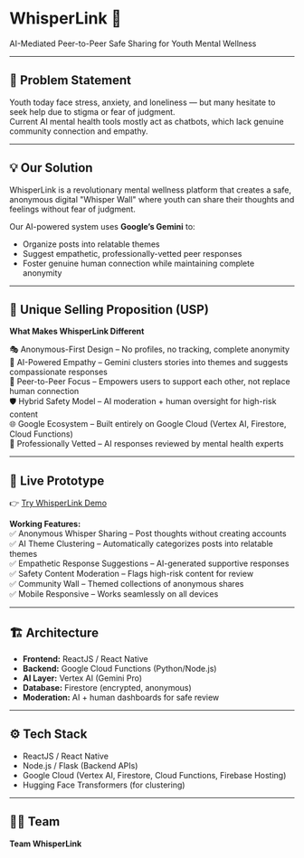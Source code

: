 # WhisperLink 🌌  
AI-Mediated Peer-to-Peer Safe Sharing for Youth Mental Wellness  

---

## 📖 Problem Statement
Youth today face stress, anxiety, and loneliness — but many hesitate to seek help due to stigma or fear of judgment.  
Current AI mental health tools mostly act as chatbots, which lack genuine community connection and empathy.  

---

## 💡 Our Solution
WhisperLink is a revolutionary mental wellness platform that creates a safe, anonymous digital "Whisper Wall" where youth can share their thoughts and feelings without fear of judgment.  

Our AI-powered system uses **Google’s Gemini** to:  
- Organize posts into relatable themes  
- Suggest empathetic, professionally-vetted peer responses  
- Foster genuine human connection while maintaining complete anonymity  

---

## 🚀 Unique Selling Proposition (USP)
**What Makes WhisperLink Different**  

🎭 Anonymous-First Design – No profiles, no tracking, complete anonymity  
🤖 AI-Powered Empathy – Gemini clusters stories into themes and suggests compassionate responses  
👥 Peer-to-Peer Focus – Empowers users to support each other, not replace human connection  
🛡️ Hybrid Safety Model – AI moderation + human oversight for high-risk content  
🌐 Google Ecosystem – Built entirely on Google Cloud (Vertex AI, Firestore, Cloud Functions)  
💝 Professionally Vetted – AI responses reviewed by mental health experts  

---

## 🔗 Live Prototype
👉 [Try WhisperLink Demo](https://9000-firebase-studio-1758181900774.cluster-a6zx3cwnb5hnuwbgyxmofxpkfe.cloudworkstations.dev)  

**Working Features:**  
✅ Anonymous Whisper Sharing – Post thoughts without creating accounts  
✅ AI Theme Clustering – Automatically categorizes posts into relatable themes  
✅ Empathetic Response Suggestions – AI-generated supportive responses  
✅ Safety Content Moderation – Flags high-risk content for review  
✅ Community Wall – Themed collections of anonymous shares  
✅ Mobile Responsive – Works seamlessly on all devices  

---

## 🏗️ Architecture

- **Frontend:** ReactJS / React Native  
- **Backend:** Google Cloud Functions (Python/Node.js)  
- **AI Layer:** Vertex AI (Gemini Pro)  
- **Database:** Firestore (encrypted, anonymous)  
- **Moderation:** AI + human dashboards for safe review  

---

## ⚙️ Tech Stack
- ReactJS / React Native  
- Node.js / Flask (Backend APIs)  
- Google Cloud (Vertex AI, Firestore, Cloud Functions, Firebase Hosting)  
- Hugging Face Transformers (for clustering)  

---

## 👩‍💻 Team
**Team WhisperLink** 

